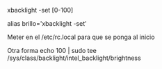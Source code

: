 xbacklight -set [0-100]

alias brillo='xbacklight -set'



Meter en el /etc/rc.local para que se ponga al inicio


Otra forma
echo 100 | sudo tee /sys/class/backlight/intel_backlight/brightness
